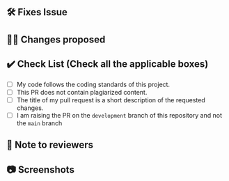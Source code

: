 <!-- If your PR fixes an open issue, use `Closes #101` to link your PR with the issue. #101 stands for the issue number you are fixing -->

## 🛠️ Fixes Issue

<!-- Example: Closes #31 -->

## 👨‍💻 Changes proposed

<!-- List all the proposed changes in your PR -->

## ✔️ Check List (Check all the applicable boxes) <!-- Follow the below conventions to check the box -->

<!-- Mark all the applicable boxes. To mark the box as done follow the following conventions -->
<!--
[x] - Correct; marked as done
[ ] - Not correct; marked as **not** done
-->

- [ ] My code follows the coding standards of this project.
- [ ] This PR does not contain plagiarized content.
- [ ] The title of my pull request is a short description of the requested changes.
- [ ] I am raising the PR on the `development` branch of this repository and not the `main` branch

## 📄 Note to reviewers

<!-- Add notes to reviewers if applicable -->

## 📷 Screenshots
